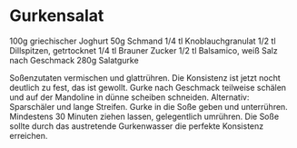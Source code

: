 # Gurkensalat
100g griechischer Joghurt
50g Schmand
1/4 tl Knoblauchgranulat
1/2 tl Dillspitzen, getrtocknet
1/4 tl Brauner Zucker
1/2 tl Balsamico, weiß
Salz nach Geschmack
280g Salatgurke

Soßenzutaten vermischen und glattrühren. Die Konsistenz ist jetzt nocht deutlich zu fest, das ist gewollt.
Gurke nach Geschmack teilweise schälen und auf der Mandoline in dünne scheiben schneiden. Alternativ: Sparschäler und lange Streifen.
Gurke in die Soße geben und unterrühren. Mindestens 30 Minuten ziehen lassen, gelegentlich umrühren. 
Die Soße sollte durch das austretende Gurkenwasser die perfekte Konsistenz erreichen.

